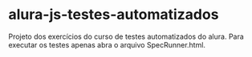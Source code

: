 # alura-js-testes-automatizados

Projeto dos exercícios do curso de testes automatizados do alura. Para executar os testes apenas abra o arquivo SpecRunner.html.